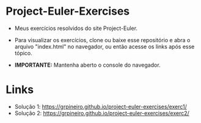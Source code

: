 # Project-Euler-Exercises

* Meus exercícios resolvidos do site Project-Euler.

* Para visualizar os exercícios, clone ou baixe esse repositório e abra o arquivo "index.html" no navegador, ou então acesse os links após esse tópico.

* **IMPORTANTE:** Mantenha aberto o console do navegador.

# Links

- Solução 1: https://grpineiro.github.io/project-euler-exercises/exerc1/
- Solução 2: https://grpineiro.github.io/project-euler-exercises/exerc2/
